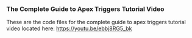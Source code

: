 ### The Complete Guide to Apex Triggers Tutorial Video

These are the code files for the complete guide to apex triggers tutorial video located here: https://youtu.be/ebbj8RG5_bk
